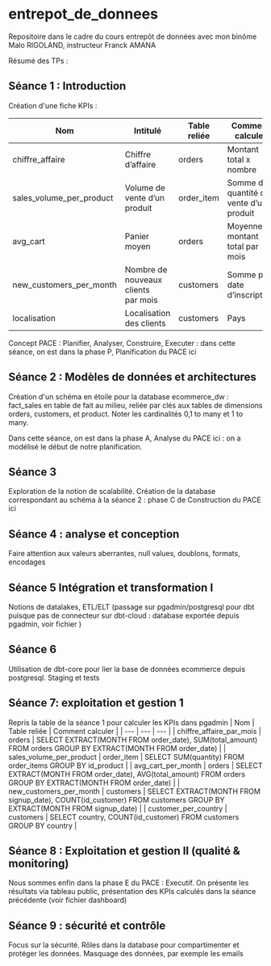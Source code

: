 # entrepot_de_donnees
Repositoire dans le cadre du cours entrepôt de données avec mon binôme Malo RIGOLAND, instructeur Franck AMANA

Résumé des TPs :

## Séance 1 : Introduction
Création d'une fiche KPIs :

| Nom | Intitulé | Table reliée | Comment calculer |
| --- | --- | --- | --- |
| chiffre_affaire | Chiffre d’affaire | orders | Montant total x nombre |
| sales_volume_per_product | Volume de vente d’un produit | order_item | Somme des quantité de vente d’un produit |
| avg_cart | Panier moyen | orders | Moyenne montant total par mois |
| new_customers_per_month | Nombre de nouveaux clients par mois | customers | Somme par date d’inscription |
| localisation | Localisation des clients| customers | Pays|

Concept PACE : Planifier, Analyser, Construire, Executer : dans cette séance, on est dans la phase P, Planification du PACE ici

## Séance 2 : Modèles de données et architectures
Création d'un schéma en étoile pour la database ecommerce_dw : fact_sales en table de fait au milieu, reliée par clés aux tables de dimensions orders, customers, et product. Noter les cardinalités 0,1 to many et 1 to many.

Dans cette séance, on est dans la phase A, Analyse du PACE ici : on a modélisé le début de notre planification.

## Séance 3
Exploration de la notion de scalabilité. Création de la database correspondant au schéma à la séance 2 : phase C de Construction du PACE ici

## Séance 4 : analyse et conception
Faire attention aux valeurs aberrantes, null values, doublons, formats, encodages

## Séance 5 Intégration et transformation I
Notions de datalakes, ETL/ELT (passage sur pgadmin/postgresql pour dbt puisque pas de connecteur sur dbt-cloud : database exportée depuis pgadmin, voir fichier )

## Séance 6
Utilisation de dbt-core pour lier la base de données ecommerce depuis postgresql. Staging et tests

## Séance 7: exploitation et gestion 1
Repris la table de la séance 1 pour calculer les KPIs dans pgadmin
| Nom | Table reliée | Comment calculer |
| --- | --- | --- |
| chiffre_affaire_par_mois | orders | SELECT EXTRACT(MONTH FROM order_date), SUM(total_amount) FROM orders GROUP BY EXTRACT(MONTH FROM order_date) |
| sales_volume_per_product | order_item | SELECT SUM(quantity) FROM order_items GROUP BY id_product |
| avg_cart_per_month | orders | SELECT EXTRACT(MONTH FROM order_date), AVG(total_amount) FROM orders GROUP BY EXTRACT(MONTH FROM order_date) |
| new_customers_per_month | customers | SELECT EXTRACT(MONTH FROM signup_date), COUNT(id_customer) FROM customers GROUP BY EXTRACT(MONTH FROM signup_date) |
| customer_per_country | customers | SELECT country, COUNT(id_customer) FROM customers GROUP BY country |

## Séance 8 : Exploitation et gestion II (qualité & monitoring)
Nous sommes enfin dans la phase E du PACE : Executif. On présente les résultats via tableau public, présentation des KPIs calculés dans la séance précédente (voir fichier dashboard)

## Séance 9 : sécurité et contrôle
Focus sur la sécurité. Rôles dans la database pour compartimenter et protéger les données. Masquage des données, par exemple les emails
